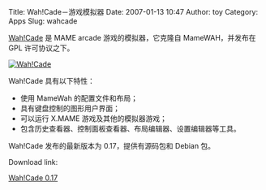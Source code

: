 Title: Wah!Cade－游戏模拟器
Date: 2007-01-13 10:47
Author: toy
Category: Apps
Slug: wahcade

[Wah!Cade](http://www.anti-particle.com/wahcade.shtml) 是 MAME arcade
游戏的模拟器，它克隆自 MameWAH，并发布在 GPL 许可协议之下。

[![Wah!Cade](http://i.linuxtoy.org/i/2007/01/wahcade_s.jpg)](http://i.linuxtoy.org/i/2007/01/wahcade.jpg)

Wah!Cade 具有以下特性：

-   使用 MameWah 的配置文件和布局；
-   具有键盘控制的图形用户界面；
-   可以运行 X.MAME 游戏及其他的模拟器游戏；
-   包含历史查看器、控制面板查看器、布局编辑器、设置编辑器等工具。

Wah!Cade 发布的最新版本为 0.17，提供有源码包和 Debian 包。

Download link:

[Wah!Cade 0.17](http://www.anti-particle.com/wahcade_dl.shtml)
